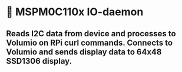 # 📘 MSPM0C110x IO-daemon

Reads I2C data from device and processes to Volumio on RPi curl commands.
Connects to Volumio and sends display data to 64x48 SSD1306 display.
---

